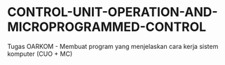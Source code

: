 # CONTROL-UNIT-OPERATION-AND-MICROPROGRAMMED-CONTROL

Tugas OARKOM - Membuat program yang menjelaskan cara kerja sistem komputer (CUO + MC)
